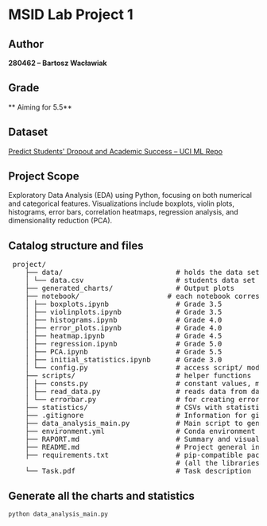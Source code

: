 # MSID Lab Project 1

## Author
**280462 – Bartosz Wacławiak**

## Grade
** Aiming for 5.5**

## Dataset
[Predict Students' Dropout and Academic Success – UCI ML Repo](https://archive.ics.uci.edu/dataset/697/predict+students+dropout+and+academic+success)

## Project Scope
Exploratory Data Analysis (EDA) using Python, focusing on both numerical and categorical features. Visualizations include boxplots, violin plots, histograms, error bars, correlation heatmaps, regression analysis, and dimensionality reduction (PCA).

## Catalog structure and files

<pre> project/ 
    ├── data/                           # holds the data set
    │ └── data.csv                      # students data set
    ├── generated_charts/               # Output plots 
    ├── notebook/                     # each notebook corresponds to the plot type from the task
    │ ├── boxplots.ipynb                # Grade 3.5 
    │ ├── violinplots.ipynb             # Grade 3.5 
    │ ├── histograms.ipynb              # Grade 4.0 
    │ ├── error_plots.ipynb             # Grade 4.0 
    │ ├── heatmap.ipynb                 # Grade 4.5 
    │ ├── regression.ipynb              # Grade 5.0 
    │ ├── PCA.ipynb                     # Grade 5.5 
    │ ├── initial_statistics.ipynb      # Grade 3.0 
    │ └── config.py                     # access script/ module
    ├── scripts/                        # helper functions
    │ ├── consts.py                     # constant values, mainly dictonaries for converting categorical attributes
    │ ├── read_data.py                  # reads data from data/data.csv and converts them to DataFrame
    │ └── errorbar.py                   # for creating errorbars to avoid code duplication and follow custom format
    ├── statistics/                     # CSVs with statistics 
    ├── .gitignore                      # Information for git which file omit
    ├── data_analysis_main.py           # Main script to generate all the files 
    ├── environment.yml                 # Conda environment with required packages
    ├── RAPORT.md                       # Summary and visual insights 
    ├── README.md                       # Project general info
    ├── requirements.txt                # pip-compatible package list 
                                        # (all the libraries I installed with "conda install" should have pip equivalents)
    └── Task.pdf                        # Task description
</pre>

## Generate all the charts and statistics
```
python data_analysis_main.py
```
